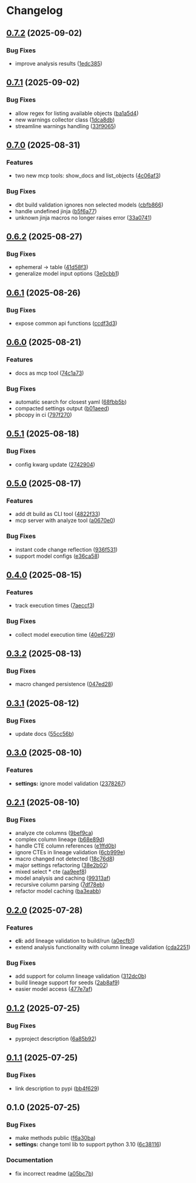 # Changelog

## [0.7.2](https://github.com/erikmunkby/dbt-toolbox/compare/v0.7.1...v0.7.2) (2025-09-02)


### Bug Fixes

* improve analysis results ([1edc385](https://github.com/erikmunkby/dbt-toolbox/commit/1edc3859708695464afcb4b72246d66d2ab78a56))

## [0.7.1](https://github.com/erikmunkby/dbt-toolbox/compare/v0.7.0...v0.7.1) (2025-09-02)


### Bug Fixes

* allow regex for listing available objects ([ba1a5d4](https://github.com/erikmunkby/dbt-toolbox/commit/ba1a5d475fe5335f425eb438ec14c1a13d3f0d1d))
* new warnings collector class ([1dca8db](https://github.com/erikmunkby/dbt-toolbox/commit/1dca8db9c82a3195f98bb9fd07c547ce601a7d1d))
* streamline warnings handling ([33f9065](https://github.com/erikmunkby/dbt-toolbox/commit/33f9065ce3097714f34dd38f0791d2d3dcf6fc76))

## [0.7.0](https://github.com/erikmunkby/dbt-toolbox/compare/v0.6.2...v0.7.0) (2025-08-31)


### Features

* two new mcp tools: show_docs and list_objects ([4c06af3](https://github.com/erikmunkby/dbt-toolbox/commit/4c06af3d94bc969941ea84b65a8a45ffe79146f4))


### Bug Fixes

* dbt build validation ignores non selected models ([cbfb866](https://github.com/erikmunkby/dbt-toolbox/commit/cbfb866f7412a8911ccb5c208f2444da1a916533))
* handle undefined jinja ([b5f6a77](https://github.com/erikmunkby/dbt-toolbox/commit/b5f6a77cd2635acde1b14869ae5033d046d26f9e))
* unknown jinja macros no longer raises error ([33a0741](https://github.com/erikmunkby/dbt-toolbox/commit/33a074106a4cfba61d7025ad38bff7925d8d32e5))

## [0.6.2](https://github.com/erikmunkby/dbt-toolbox/compare/v0.6.1...v0.6.2) (2025-08-27)


### Bug Fixes

* ephemeral -&gt; table ([41d58f3](https://github.com/erikmunkby/dbt-toolbox/commit/41d58f354e807d6a29dc6a407c6a305adfcf116e))
* generalize model input options ([3e0cbb1](https://github.com/erikmunkby/dbt-toolbox/commit/3e0cbb1916be015cb532200ad9ae955ab250f1b0))

## [0.6.1](https://github.com/erikmunkby/dbt-toolbox/compare/v0.6.0...v0.6.1) (2025-08-26)


### Bug Fixes

* expose common api functions ([ccdf3d3](https://github.com/erikmunkby/dbt-toolbox/commit/ccdf3d3d667dfaa5effb02d37fdc3e6526bbfbcc))

## [0.6.0](https://github.com/erikmunkby/dbt-toolbox/compare/v0.5.1...v0.6.0) (2025-08-21)


### Features

* docs as mcp tool ([74c1a73](https://github.com/erikmunkby/dbt-toolbox/commit/74c1a732d263a3cfb94035577e6facfac65a3a52))


### Bug Fixes

* automatic search for closest yaml ([68fbb5b](https://github.com/erikmunkby/dbt-toolbox/commit/68fbb5b1522fbfd1a2c811cd1d74c216799ed168))
* compacted settings output ([b01aeed](https://github.com/erikmunkby/dbt-toolbox/commit/b01aeed7496ee0f231e20703e796326e3de7a460))
* pbcopy in ci ([797f270](https://github.com/erikmunkby/dbt-toolbox/commit/797f27006e29882b9ca148c2803e922f6d5f267a))

## [0.5.1](https://github.com/erikmunkby/dbt-toolbox/compare/v0.5.0...v0.5.1) (2025-08-18)


### Bug Fixes

* config kwarg update ([2742904](https://github.com/erikmunkby/dbt-toolbox/commit/27429047eb9708b27ca44b8235a4f36d8a12391a))

## [0.5.0](https://github.com/erikmunkby/dbt-toolbox/compare/v0.4.0...v0.5.0) (2025-08-17)


### Features

* add dt build as CLI tool ([4822f33](https://github.com/erikmunkby/dbt-toolbox/commit/4822f339b1d8ea4232078cd727e96a14a8ad5fb8))
* mcp server with analyze tool ([a0670e0](https://github.com/erikmunkby/dbt-toolbox/commit/a0670e04a8955be936e346c42d93c05e28f6ffbd))


### Bug Fixes

* instant code change reflection ([936f531](https://github.com/erikmunkby/dbt-toolbox/commit/936f531fcaba00fc22e328c88d2f9743aeee2be1))
* support model configs ([e36ca58](https://github.com/erikmunkby/dbt-toolbox/commit/e36ca58cab13ed30463fb6f93ed0e3dc0d745a04))

## [0.4.0](https://github.com/erikmunkby/dbt-toolbox/compare/v0.3.2...v0.4.0) (2025-08-15)


### Features

* track execution times ([7aeccf3](https://github.com/erikmunkby/dbt-toolbox/commit/7aeccf3b4b15741308ca5ed77d2bf87aa0a2fb4a))


### Bug Fixes

* collect model execution time ([40e6729](https://github.com/erikmunkby/dbt-toolbox/commit/40e67290b2395e34e2c214dbbe5aacfad8e6c212))

## [0.3.2](https://github.com/erikmunkby/dbt-toolbox/compare/v0.3.1...v0.3.2) (2025-08-13)


### Bug Fixes

* macro changed persistence ([047ed28](https://github.com/erikmunkby/dbt-toolbox/commit/047ed282f6d1d0836bddf9e3d9f4807e4725b918))

## [0.3.1](https://github.com/erikmunkby/dbt-toolbox/compare/v0.3.0...v0.3.1) (2025-08-12)


### Bug Fixes

* update docs ([55cc56b](https://github.com/erikmunkby/dbt-toolbox/commit/55cc56b60362ead919b6e3cfb33e588f1c37718c))

## [0.3.0](https://github.com/erikmunkby/dbt-toolbox/compare/v0.2.1...v0.3.0) (2025-08-10)


### Features

* **settings:** ignore model validation ([2378267](https://github.com/erikmunkby/dbt-toolbox/commit/23782676e7049a5a335f6c31dbbc5b6a66eb70af))

## [0.2.1](https://github.com/erikmunkby/dbt-toolbox/compare/v0.2.0...v0.2.1) (2025-08-10)


### Bug Fixes

* analyze cte columns ([9bef9ca](https://github.com/erikmunkby/dbt-toolbox/commit/9bef9ca89d9031769e9f5a3f044f4d6f619c160b))
* complex column lineage ([b68e89d](https://github.com/erikmunkby/dbt-toolbox/commit/b68e89de153ffbeb14332cdb7f7ad87df27896c9))
* handle CTE column references ([e1ffd0b](https://github.com/erikmunkby/dbt-toolbox/commit/e1ffd0b55a0160e767fbbc80dea1888fccca790b))
* ignore CTEs in lineage validation ([6cb999e](https://github.com/erikmunkby/dbt-toolbox/commit/6cb999e39b39b7b5eb5f03691cfd990b0c2b1eac))
* macro changed not detected ([18c76d8](https://github.com/erikmunkby/dbt-toolbox/commit/18c76d8076dc49711315329b7fbcc7f4bfcd7148))
* major settings refactoring ([38e2b02](https://github.com/erikmunkby/dbt-toolbox/commit/38e2b023108a8fe204ea8baece46dca375e7ab47))
* mixed select * cte ([aa9eef8](https://github.com/erikmunkby/dbt-toolbox/commit/aa9eef87d75b0334783043500856d5c4166ef32f))
* model analysis and caching ([99313af](https://github.com/erikmunkby/dbt-toolbox/commit/99313af40b46e4dea30fd769b836eeae9eca519a))
* recursive column parsing ([7df78eb](https://github.com/erikmunkby/dbt-toolbox/commit/7df78eb8f76d0080d4372afc101a9d737d272bba))
* refactor model caching ([ba3eabb](https://github.com/erikmunkby/dbt-toolbox/commit/ba3eabb53a186419b0ecb73f995dbb18bd30cab9))

## [0.2.0](https://github.com/erikmunkby/dbt-toolbox/compare/v0.1.2...v0.2.0) (2025-07-28)


### Features

* **cli:** add lineage validation to build/run ([a0ecfb1](https://github.com/erikmunkby/dbt-toolbox/commit/a0ecfb15a1de4e07750917cdac52b57f395d8122))
* extend analysis functionality with column lineage validation ([cda2251](https://github.com/erikmunkby/dbt-toolbox/commit/cda2251f750b29699d5ffb34505e820a25eef504))


### Bug Fixes

* add support for column lineage validation ([312dc0b](https://github.com/erikmunkby/dbt-toolbox/commit/312dc0b9477caf87334dfa6bf7e0964370264e3d))
* build lineage support for seeds ([2ab8af9](https://github.com/erikmunkby/dbt-toolbox/commit/2ab8af9d5eb5b2c109f522dd4fede48a745dc0cb))
* easier model access ([477e7af](https://github.com/erikmunkby/dbt-toolbox/commit/477e7af8c5874eec385faf7f91859d4615d2b0df))

## [0.1.2](https://github.com/erikmunkby/dbt-toolbox/compare/v0.1.1...v0.1.2) (2025-07-25)


### Bug Fixes

* pyproject description ([6a85b92](https://github.com/erikmunkby/dbt-toolbox/commit/6a85b92d43ac2d316e5aaa401b01e365250e9529))

## [0.1.1](https://github.com/erikmunkby/dbt-toolbox/compare/v0.1.0...v0.1.1) (2025-07-25)


### Bug Fixes

* link description to pypi ([bb4f629](https://github.com/erikmunkby/dbt-toolbox/commit/bb4f6294f04ab30c3474beba0ea0756f95f5c634))

## 0.1.0 (2025-07-25)


### Bug Fixes

* make methods public ([f6a30ba](https://github.com/erikmunkby/dbt-toolbox/commit/f6a30ba99b4502f7702275af7dd4251bb77b9b8f))
* **settings:** change toml lib to support python 3.10 ([6c38116](https://github.com/erikmunkby/dbt-toolbox/commit/6c38116656e042e9ac81fc46b235a544a8e78841))


### Documentation

* fix incorrect readme ([a05bc7b](https://github.com/erikmunkby/dbt-toolbox/commit/a05bc7be5090b3f92165f6f21b7b89fd1989afbb))
